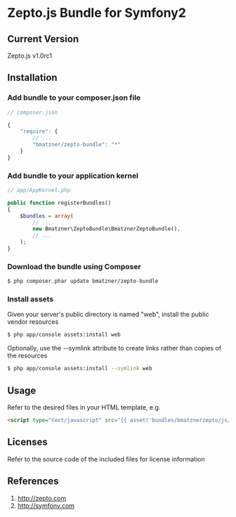 Zepto.js Bundle for Symfony2
=======================

## Current Version

Zepto.js v1.0rc1

## Installation

### Add bundle to your composer.json file

``` js
// composer.json

{
    "require": {
		// ...
        "bmatzner/zepto-bundle": "*"
    }
}
```

### Add bundle to your application kernel

``` php
// app/AppKernel.php

public function registerBundles()
{
    $bundles = array(
        // ...
        new Bmatzner\ZeptoBundle\BmatznerZeptoBundle(),
        // ...
    );
}
```

### Download the bundle using Composer

``` bash
$ php composer.phar update bmatzner/zepto-bundle
```

### Install assets

Given your server's public directory is named "web", install the public vendor resources

``` bash
$ php app/console assets:install web
```

Optionally, use the --symlink attribute to create links rather than copies of the resources 

``` bash
$ php app/console assets:install --symlink web
```

## Usage

Refer to the desired files in your HTML template, e.g.

``` html
<script type="text/javascript" src="{{ asset('bundles/bmatznerzepto/js/zepto.min.js') }}"></script>
```

## Licenses

Refer to the source code of the included files for license information

## References

1. http://zepto.com
2. http://symfony.com

